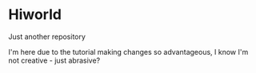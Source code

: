 # Hiworld
Just another repository 

I'm here due to the tutorial making changes so advantageous, I know I'm not creative - just abrasive?
